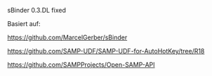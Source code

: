 sBinder 0.3.DL fixed

Basiert auf:

https://github.com/MarcelGerber/sBinder

https://github.com/SAMP-UDF/SAMP-UDF-for-AutoHotKey/tree/R18

https://github.com/SAMPProjects/Open-SAMP-API

